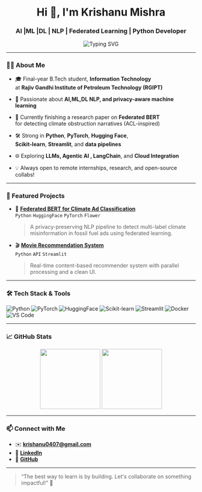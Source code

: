 <h1 align="center">Hi 👋, I'm Krishanu Mishra</h1>
<h3 align="center">AI |ML |DL | NLP | Federated Learning | Python Developer</h3>

<p align="center">
  <img src="https://readme-typing-svg.demolab.com?font=Fira+Code&weight=600&size=22&pause=1000&color=2AC8F1&center=true&vCenter=true&width=435&lines=Final+year+B.Tech+IT+Student;Passionate+about+AI+and+ML;Working+on+Federated+LLMs;Let's+Build+Something+Cool!" alt="Typing SVG" />
</p>

---

### 👨‍💻 About Me

- 🎓 Final-year B.Tech student, **Information Technology**  
  at **Rajiv Gandhi Institute of Petroleum Technology (RGIPT)**

- 🤖 Passionate about **AI,ML,DL NLP, and privacy-aware machine learning**

- 🧪 Currently finishing a research paper on **Federated BERT**  
  for detecting climate obstruction narratives (ACL-inspired)

- 🛠️ Strong in **Python**, **PyTorch**, **Hugging Face**,  
  **Scikit-learn**, **Streamlit**, and **data pipelines**

- 🌐 Exploring **LLMs, Agentic AI , LangChain**, and **Cloud Integration**

- 💡 Always open to remote internships, research, and open-source collabs!

---

### 📌 Featured Projects

- 🔬 [**Federated BERT for Climate Ad Classification**](https://github.com/m-krishanu07/climate-obstruction-narratives)  
  `Python` `HuggingFace` `PyTorch` `Flower`  
  > A privacy-preserving NLP pipeline to detect multi-label climate misinformation in fossil fuel ads using federated learning.

- 🎬 [**Movie Recommendation System**](https://github.com/m-krishanu07/Movie-Recommendation-System)  
  `Python` `API` `Streamlit`  
  > Real-time content-based recommender system with parallel processing and a clean UI.

---

### 🛠️ Tech Stack & Tools

![Python](https://img.shields.io/badge/-Python-3776AB?style=flat&logo=python&logoColor=white)
![PyTorch](https://img.shields.io/badge/-PyTorch-E34A6F?style=flat&logo=pytorch&logoColor=white)
![HuggingFace](https://img.shields.io/badge/-HuggingFace-FFD21F?style=flat&logo=huggingface&logoColor=black)
![Scikit-learn](https://img.shields.io/badge/-scikit--learn-F7931E?style=flat&logo=scikit-learn&logoColor=white)
![Streamlit](https://img.shields.io/badge/-Streamlit-FF4B4B?style=flat&logo=streamlit&logoColor=white)
![Docker](https://img.shields.io/badge/-Docker-2496ED?style=flat&logo=docker&logoColor=white)
![VS Code](https://img.shields.io/badge/-VSCode-007ACC?style=flat&logo=visual-studio-code&logoColor=white)

---

### 📈 GitHub Stats

<p align="center">
  <img src="https://github-readme-stats.vercel.app/api?username=m-krishanu07&show_icons=true&theme=radical" height="160" />
  <img src="https://github-readme-stats.vercel.app/api/top-langs/?username=m-krishanu07&layout=compact&theme=radical" height="160" />
</p>

---

### 📫 Connect with Me

- ✉️ **krishanu0407@gmail.com**  
- 💼 [**LinkedIn**](https://linkedin.com/in/krishanu-mishra-363b90251)  
- 🧠 [**GitHub**](https://github.com/m-krishanu07)

---

> “The best way to learn is by building. Let's collaborate on something impactful!” 🚀
